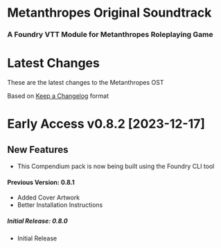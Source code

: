 # Metanthropes Original Soundtrack

### A Foundry VTT Module for Metanthropes Roleplaying Game

# Latest Changes

These are the latest changes to the Metanthropes OST

Based on [Keep a Changelog](https://keepachangelog.com/en/1.1.0/) format

# Early Access v0.8.2 [2023-12-17]

## New Features

-   This Compendium pack is now being built using the Foundry CLI tool

#### Previous Version: 0.8.1

-   Added Cover Artwork
-   Better Installation Instructions

##### Initial Release: 0.8.0

-   Initial Release
